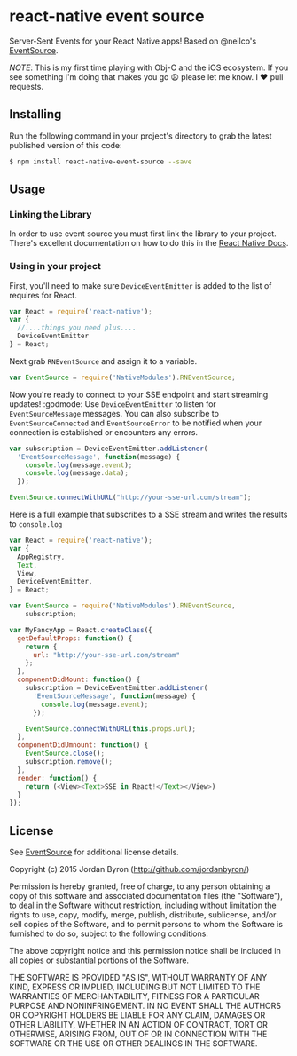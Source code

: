 react-native event source
=========================

Server-Sent Events for your React Native apps! Based on @neilco's
[EventSource](https://github.com/neilco/EventSource).

_NOTE_: This is my first time playing with Obj-C and the iOS ecosystem. If you
see something I'm doing that makes you go :frowning: please let me know. I
:heart: pull requests.

## Installing

Run the following command in your project's directory to grab the latest published version of this code:

```bash
$ npm install react-native-event-source --save
```

## Usage

### Linking the Library
In order to use event source you must first link the library to your project.  There's excellent documentation on how to do this in the [React Native Docs](http://facebook.github.io/react-native/docs/linking-libraries-ios.html#content).

### Using in your project

First, you'll need to make sure `DeviceEventEmitter` is added to the list of
requires for React.

```js
var React = require('react-native');
var {
  //....things you need plus....
  DeviceEventEmitter
} = React;

```

Next grab `RNEventSource` and assign it to a variable.

```js
var EventSource = require('NativeModules').RNEventSource;
```

Now you're ready to connect to your SSE endpoint and start streaming updates!
:godmode:
Use `DeviceEventEmitter` to listen for `EventSourceMessage` messages. You can
also subscribe to `EventSourceConnected` and `EventSourceError` to be notified
when your connection is established or encounters any errors.

```js
var subscription = DeviceEventEmitter.addListener(
  'EventSourceMessage', function(message) {
    console.log(message.event);
    console.log(message.data);
  });

EventSource.connectWithURL("http://your-sse-url.com/stream");
```

Here is a full example that subscribes to a SSE stream and writes the results to `console.log`

```js
var React = require('react-native');
var {
  AppRegistry,
  Text,
  View,
  DeviceEventEmitter,
} = React;

var EventSource = require('NativeModules').RNEventSource,
    subscription;

var MyFancyApp = React.createClass({
  getDefaultProps: function() {
    return {
      url: "http://your-sse-url.com/stream"
    };
  },
  componentDidMount: function() {
    subscription = DeviceEventEmitter.addListener(
      'EventSourceMessage', function(message) {
        console.log(message.event);
      });

    EventSource.connectWithURL(this.props.url);
  },
  componentDidUmnount: function() {
    EventSource.close();
    subscription.remove();
  },
  render: function() {
    return (<View><Text>SSE in React!</Text></View>)
  }
});
```

## License

See [EventSource](https://github.com/neilco/EventSource/blob/master/LICENSE.txt)
for additional license details.

Copyright (c) 2015 Jordan Byron (http://github.com/jordanbyron/)

Permission is hereby granted, free of charge, to any person obtaining a copy
of this software and associated documentation files (the "Software"), to deal
in the Software without restriction, including without limitation the rights
to use, copy, modify, merge, publish, distribute, sublicense, and/or sell
copies of the Software, and to permit persons to whom the Software is
furnished to do so, subject to the following conditions:

The above copyright notice and this permission notice shall be included in
all copies or substantial portions of the Software.

THE SOFTWARE IS PROVIDED "AS IS", WITHOUT WARRANTY OF ANY KIND, EXPRESS OR
IMPLIED, INCLUDING BUT NOT LIMITED TO THE WARRANTIES OF MERCHANTABILITY,
FITNESS FOR A PARTICULAR PURPOSE AND NONINFRINGEMENT. IN NO EVENT SHALL THE
AUTHORS OR COPYRIGHT HOLDERS BE LIABLE FOR ANY CLAIM, DAMAGES OR OTHER
LIABILITY, WHETHER IN AN ACTION OF CONTRACT, TORT OR OTHERWISE, ARISING FROM,
OUT OF OR IN CONNECTION WITH THE SOFTWARE OR THE USE OR OTHER DEALINGS IN
THE SOFTWARE.
